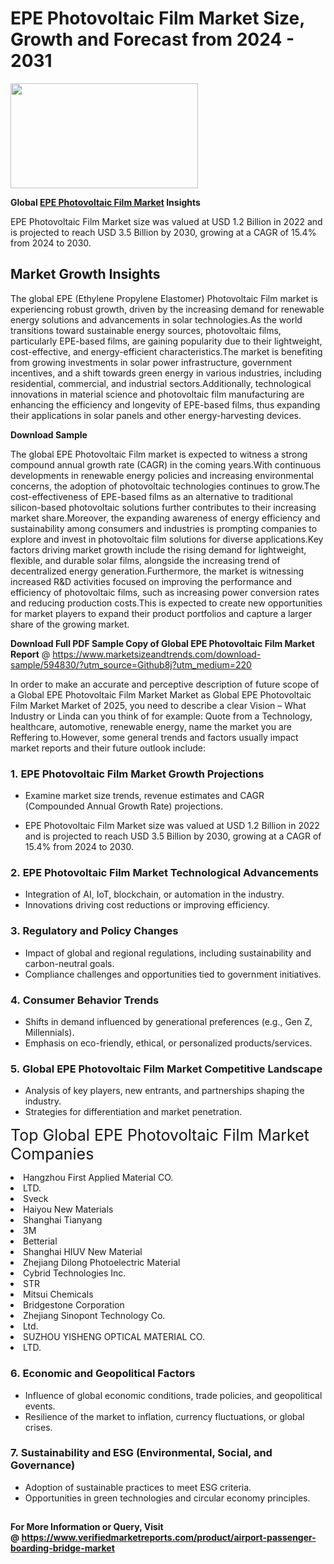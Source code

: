 <H1>EPE Photovoltaic Film Market Size, Growth and Forecast from 2024 - 2031</H1><img class="aligncenter size-medium wp-image-584254" src="https://thirdeyenews.in/wp-content/uploads/2024/09/Global-Market-Research-300x168.jpeg" alt="" width="300" height="168" /><p><strong>Global&nbsp;<a href="https://www.marketsizeandtrends.com/download-sample/594830/?utm_source=Github8j?utm_medium=220">EPE Photovoltaic Film Market</a> Insights</strong></p><p>EPE Photovoltaic Film Market size was valued at USD 1.2 Billion in 2022 and is projected to reach USD 3.5 Billion by 2030, growing at a CAGR of 15.4% from 2024 to 2030.</p><p><h2>Market Growth Insights</h2> <p>The global EPE (Ethylene Propylene Elastomer) Photovoltaic Film market is experiencing robust growth, driven by the increasing demand for renewable energy solutions and advancements in solar technologies.As the world transitions toward sustainable energy sources, photovoltaic films, particularly EPE-based films, are gaining popularity due to their lightweight, cost-effective, and energy-efficient characteristics.The market is benefiting from growing investments in solar power infrastructure, government incentives, and a shift towards green energy in various industries, including residential, commercial, and industrial sectors.Additionally, technological innovations in material science and photovoltaic film manufacturing are enhancing the efficiency and longevity of EPE-based films, thus expanding their applications in solar panels and other energy-harvesting devices.</p> <p><strong>Download Sample</strong></p> <p>The global EPE Photovoltaic Film market is expected to witness a strong compound annual growth rate (CAGR) in the coming years.With continuous developments in renewable energy policies and increasing environmental concerns, the adoption of photovoltaic technologies continues to grow.The cost-effectiveness of EPE-based films as an alternative to traditional silicon-based photovoltaic solutions further contributes to their increasing market share.Moreover, the expanding awareness of energy efficiency and sustainability among consumers and industries is prompting companies to explore and invest in photovoltaic film solutions for diverse applications.Key factors driving market growth include the rising demand for lightweight, flexible, and durable solar films, alongside the increasing trend of decentralized energy generation.Furthermore, the market is witnessing increased R&D activities focused on improving the performance and efficiency of photovoltaic films, such as increasing power conversion rates and reducing production costs.This is expected to create new opportunities for market players to expand their product portfolios and capture a larger share of the growing market.</p> <p><span class=""><strong>Download Full PDF Sample Copy of Global EPE Photovoltaic Film Market Report</strong> @ <a href="https://www.marketsizeandtrends.com/download-sample/594830/?utm_source=Github8j?utm_medium=220" target="_blank">https://www.marketsizeandtrends.com/download-sample/594830/?utm_source=Github8j?utm_medium=220</a></span></p><p>In order to make an accurate and perceptive description of future scope of a Global&nbsp;EPE Photovoltaic Film Market Market as Global&nbsp;EPE Photovoltaic Film Market Market of 2025, you need to describe a clear Vision &ndash; What Industry or Linda can you think of for example: Quote from a Technology, healthcare, automotive, renewable energy, name the market you are Reffering to.However, some general trends and factors usually impact market reports and their future outlook include:</p><h3>1.&nbsp;<strong>EPE Photovoltaic Film Market Growth Projections</strong></h3><ul><li>Examine market size trends, revenue estimates and CAGR (Compounded Annual Growth Rate) projections.</li><li><p>EPE Photovoltaic Film Market size was valued at USD 1.2 Billion in 2022 and is projected to reach USD 3.5 Billion by 2030, growing at a CAGR of 15.4% from 2024 to 2030.</p></li></ul><h3>2.&nbsp;<strong>EPE Photovoltaic Film Market Technological Advancements</strong></h3><ul><li>Integration of AI, IoT, blockchain, or automation in the industry.</li><li>Innovations driving cost reductions or improving efficiency.</li></ul><h3>3.&nbsp;<strong>Regulatory and Policy Changes</strong></h3><ul><li>Impact of global and regional regulations, including sustainability and carbon-neutral goals.</li><li>Compliance challenges and opportunities tied to government initiatives.</li></ul><h3>4.&nbsp;<strong>Consumer Behavior Trends</strong></h3><ul><li>Shifts in demand influenced by generational preferences (e.g., Gen Z, Millennials).</li><li>Emphasis on eco-friendly, ethical, or personalized products/services.</li></ul><h3>5.&nbsp;<strong>Global EPE Photovoltaic Film Market Competitive Landscape</strong></h3><ul><li>Analysis of key players, new entrants, and partnerships shaping the industry.</li><li>Strategies for differentiation and market penetration.</li></ul><p data-pm-slice="1 1 []"><span style="color: inherit; font-family: inherit; font-size: 25px;">Top Global EPE Photovoltaic Film Market Companies</span></p><div class="" data-test-id=""><p><li>Hangzhou First Applied Material CO.</li><li>LTD.</li><li> Sveck</li><li> Haiyou New Materials</li><li> Shanghai Tianyang</li><li> 3M</li><li> Betterial</li><li> Shanghai HIUV New Material</li><li> Zhejiang Dilong Photoelectric Material</li><li> Cybrid Technologies Inc.</li><li> STR</li><li> Mitsui Chemicals</li><li> Bridgestone Corporation</li><li> Zhejiang Sinopont Technology Co.</li><li>Ltd.</li><li> SUZHOU YISHENG OPTICAL MATERIAL CO.</li><li> LTD.</li></p></div><h3>6.&nbsp;<strong>Economic and Geopolitical Factors</strong></h3><ul><li>Influence of global economic conditions, trade policies, and geopolitical events.</li><li>Resilience of the market to inflation, currency fluctuations, or global crises.</li></ul><h3>7.&nbsp;<strong>Sustainability and ESG (Environmental, Social, and Governance)</strong></h3><ul><li>Adoption of sustainable practices to meet ESG criteria.</li><li>Opportunities in green technologies and circular economy principles.</li></ul><h2><strong style="font-size: 14px;">For More Information or Query, Visit @&nbsp;</strong><a style="background-color: #ffffff; font-size: 14px;" href="https://www.marketsizeandtrends.com/report/epe-photovoltaic-film-market/" target="_blank">https://www.verifiedmarketreports.com/product/airport-passenger-boarding-bridge-market</a></h2>
